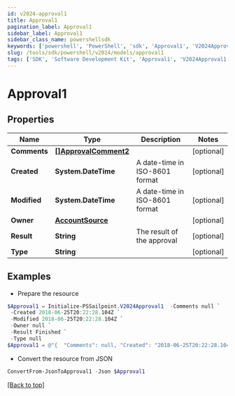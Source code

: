 ```yaml
---
id: v2024-approval1
title: Approval1
pagination_label: Approval1
sidebar_label: Approval1
sidebar_class_name: powershellsdk
keywords: ['powershell', 'PowerShell', 'sdk', 'Approval1', 'V2024Approval1'] 
slug: /tools/sdk/powershell/v2024/models/approval1
tags: ['SDK', 'Software Development Kit', 'Approval1', 'V2024Approval1']
---
```



# Approval1

## Properties

Name | Type | Description | Notes
------------ | ------------- | ------------- | -------------
**Comments** | [**[]ApprovalComment2**](approval-comment2) |  | [optional] 
**Created** | **System.DateTime** | A date-time in ISO-8601 format | [optional] 
**Modified** | **System.DateTime** | A date-time in ISO-8601 format | [optional] 
**Owner** | [**AccountSource**](account-source) |  | [optional] 
**Result** | **String** | The result of the approval | [optional] 
**Type** | **String** |  | [optional] 

## Examples

- Prepare the resource
```powershell
$Approval1 = Initialize-PSSailpoint.V2024Approval1  -Comments null `
 -Created 2018-06-25T20:22:28.104Z `
 -Modified 2018-06-25T20:22:28.104Z `
 -Owner null `
 -Result Finished `
 -Type null
$Approval1 = @"{  "Comments": null, "Created": "2018-06-25T20:22:28.104Z", "Modified": "2018-06-25T20:22:28.104Z", "Owner": null, "Result": "Finished", "Type": "null" }"@
```

- Convert the resource from JSON
```powershell
ConvertFrom-JsonToApproval1 -Json $Approval1
```


[[Back to top]](#) 

